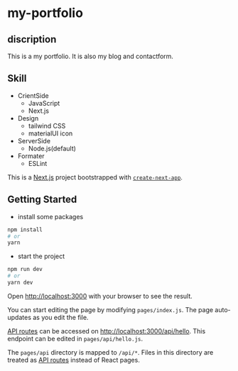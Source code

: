 # my-portfolio

## discription
This is a my portfolio.
It is also my blog and contactform.

## Skill
- CrientSide
  - JavaScript
  - Next.js
- Design
  - tailwind CSS
  - materialUI icon
- ServerSide
  - Node.js(default)
- Formater
  - ESLint

This is a [Next.js](https://nextjs.org/) project bootstrapped with [`create-next-app`](https://github.com/vercel/next.js/tree/canary/packages/create-next-app).

## Getting Started

- install some packages
```bash
npm install
# or
yarn
```

- start the project
```bash
npm run dev
# or
yarn dev
```

Open [http://localhost:3000](http://localhost:3000) with your browser to see the result.

You can start editing the page by modifying `pages/index.js`. The page auto-updates as you edit the file.

[API routes](https://nextjs.org/docs/api-routes/introduction) can be accessed on [http://localhost:3000/api/hello](http://localhost:3000/api/hello). This endpoint can be edited in `pages/api/hello.js`.

The `pages/api` directory is mapped to `/api/*`. Files in this directory are treated as [API routes](https://nextjs.org/docs/api-routes/introduction) instead of React pages.
